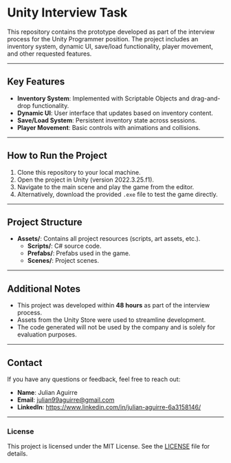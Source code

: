 # Unity Interview Task

This repository contains the prototype developed as part of the interview process for the Unity Programmer position. The project includes an inventory system, dynamic UI, save/load functionality, player movement, and other requested features.

---

## Key Features
- **Inventory System**: Implemented with Scriptable Objects and drag-and-drop functionality.
- **Dynamic UI**: User interface that updates based on inventory content.
- **Save/Load System**: Persistent inventory state across sessions.
- **Player Movement**: Basic controls with animations and collisions.

---

## How to Run the Project
1. Clone this repository to your local machine.
2. Open the project in Unity (version 2022.3.25.f1).
3. Navigate to the main scene and play the game from the editor.
4. Alternatively, download the provided `.exe` file to test the game directly.

---

## Project Structure
- **Assets/**: Contains all project resources (scripts, art assets, etc.).
  - **Scripts/**: C# source code.
  - **Prefabs/**: Prefabs used in the game.
  - **Scenes/**: Project scenes.

---

## Additional Notes
- This project was developed within **48 hours** as part of the interview process.
- Assets from the Unity Store were used to streamline development.
- The code generated will not be used by the company and is solely for evaluation purposes.

---

## Contact
If you have any questions or feedback, feel free to reach out:  
- **Name**: Julian Aguirre  
- **Email**: julian99aguirre@gmail.com  
- **LinkedIn**:   https://www.linkedin.com/in/julian-aguirre-6a3158146/

---

### License
This project is licensed under the MIT License. See the [LICENSE](LICENSE) file for details.